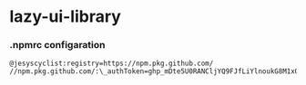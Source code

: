 # lazy-ui-library

### .npmrc configaration

```registry=https://registry.npmjs.org/
@jesyscyclist:registry=https://npm.pkg.github.com/
//npm.pkg.github.com/:\_authToken=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
```
